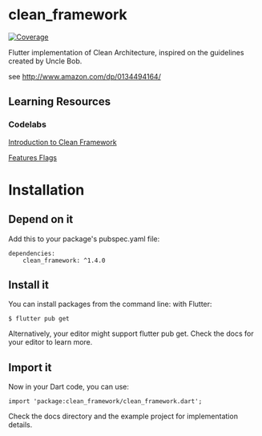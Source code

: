 # clean_framework

[![Coverage](https://codecov.io/gh/MattHamburger/clean_framework/branch/main/graph/badge.svg)](https://codecov.io/gh/MattHamburger/clean_framework)

Flutter implementation of Clean Architecture, inspired on the guidelines created by Uncle Bob.

see http://www.amazon.com/dp/0134494164/

## Learning Resources 

### Codelabs

[Introduction to Clean Framework](https://izj7qqsm1dorsnetlz95uq-on.drv.tw/codelabs/clean-framework-introduction/)

[Features Flags](https://docs.page/MattHamburger/clean_framework/codelabs/feature-flag/intro)

# Installation 

## Depend on it 

Add this to your package's pubspec.yaml file:

```
dependencies:
    clean_framework: ^1.4.0
```

## Install it 

You can install packages from the command line: with Flutter:

```
$ flutter pub get
```

Alternatively, your editor might support flutter pub get. Check the docs for your editor to learn more.

## Import it 

Now in your Dart code, you can use:

```
import 'package:clean_framework/clean_framework.dart';
```

Check the docs directory and the example project for implementation details.
